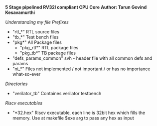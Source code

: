 **5 Stage pipelined RV32I compliant CPU Core**
**Author: Tarun Govind Kesavamurthi**

*Understanding my file Prefixes*
* "rtl_*"                   RTL source files
* "tb_*"                    Test bench files
* "pkg*"                    All Package files
    * "pkg_rtl*"                RTL package files
    * "pkg_tb*"                 TB package files
* "defs_params_common"      svh - header file with all common defs and params
* "ni_*"                    Files not implemented / not important / or has no importance what-so-ever 

*Directories*
* "verilator_tb"  Containes verilator testbench

*Riscv executables*
* "*32.hex"                 Riscv executable, each line is 32bit hex which fills the memory. Use at makefile $exe arg to pass any hex as input 
